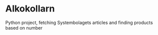 # Alkokollarn
Python project, fetching Systembolagets articles and finding products based on number
